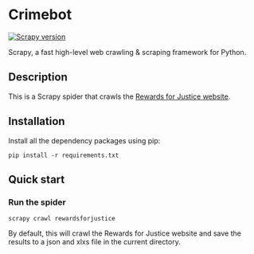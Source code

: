 # Crimebot

<!--- Add badge with scrapy version used --->
[![Scrapy version](https://img.shields.io/badge/scrapy-2.8.0-green.svg)](https://scrapy.org)

Scrapy, a fast high-level web crawling & scraping framework for Python.

## Description

This is a Scrapy spider that crawls the [Rewards for Justice website](https://rewardsforjustice.net).

## Installation

Install all the dependency packages using pip:

    pip install -r requirements.txt

## Quick start

### Run the spider
    
    scrapy crawl rewardsforjustice

By default, this will crawl the Rewards for Justice website and 
save the results to a json and xlxs file in the current directory.
